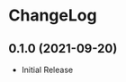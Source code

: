 # ChangeLog


## 0.1.0 (2021-09-20)

* Initial Release


[0.2.0]: https://github.com/mozillazg/pypinyin-dict/compare/v0.1.0...v0.2.0
